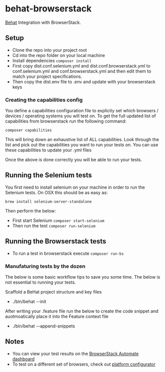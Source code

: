 # behat-browserstack
[Behat](https://github.com/Behat/Behat) Integration with BrowserStack.

## Setup
* Clone the repo into your project root
* Cd into the repo folder on your local machine
* Install dependencies `composer install`
* First copy dist.conf.selenium.yml and dist.conf.browserstack.yml to conf.selenium.yml and conf.browserstack.yml and then edit them to match your project specifications.
* Then copy the dist.env file to .env and update with your browserstack keys

### Creating the capabilities config
You define a capabilities configuration file to explicity set which browsers / devices / operating systems you will test on. To get the full updated list of capabilities from browserstack run the following command:
```
composer capabilities
```

This will bring down an exhaustive list of ALL capabilities. Look through the list and pick out the capabilities you want to run your tests on. You can use these capabilities to update your .yml files

Once the above is done correctly you will be able to run your tests.

## Running the Selenium tests 
You first need to install selenium on your machine in order to run the Selenium tests. On OSX this should be as easy as: 
```
brew install selenium-server-standalone
```
Then perform the below:
- First start Selenium `composer start-selenium`
- Then run the test `composer run-selenium`

## Running the Browserstack tests 
- To run a test in browserstack execute `composer run-bs`


### Manufaturing tests by the dozen
The below is some basic workflow tips to save you some time. The below is not essential to running your tests.

Scaffold a BeHat project structure and key files
- ./bin/behat --init

After writing your .feature file run the below to create the code snippet and auotmoatically place it into the 
Feature context file
- ./bin/behat --append-snippets

## Notes
* You can view your test results on the [BrowserStack Automate dashboard](https://www.browserstack.com/automate)
* To test on a different set of browsers, check out  [platform configurator](https://www.browserstack.com/automate/php#setting-os-and-browser)
  